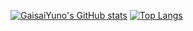 [![GaisaiYuno's GitHub stats](https://github-readme-stats.vercel.app/api?username=GaisaiYuno)](https://github.com/anuraghazra/github-readme-stats)
[![Top Langs](https://github-readme-stats.vercel.app/api/top-langs/?username=GaisaiYuno)](https://github.com/anuraghazra/github-readme-stats)
